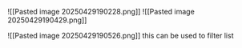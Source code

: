 ![[Pasted image 20250429190228.png]]
![[Pasted image 20250429190429.png]]

![[Pasted image 20250429190526.png]]
this can be used to filter list
 
